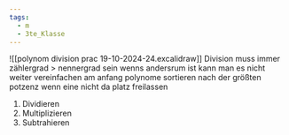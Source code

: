 ```yaml
---
tags:
  - m
  - 3te_Klasse
---
```

![[polynom division prac 19-10-2024-24.excalidraw]]
Division muss immer zählergrad > nennergrad sein
wenns andersrum ist kann man es nicht weiter vereinfachen
am anfang polynome sortieren nach der größten potzenz wenn eine nicht da platz freilassen
1. Dividieren 
2. Multiplizieren 
3. Subtrahieren